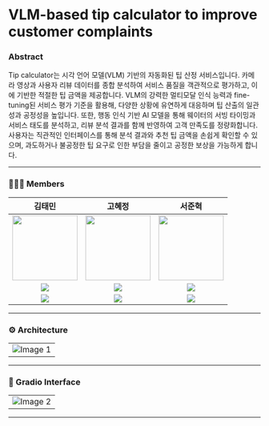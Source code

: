 # VLM-based tip calculator to improve customer complaints
### Abstract
Tip calculator는 시각 언어 모델(VLM) 기반의 자동화된 팁 산정 서비스입니다. 카메라 영상과 사용자 리뷰 데이터를 종합 분석하여 서비스 품질을 객관적으로 평가하고, 이에 기반한 적절한 팁 금액을 제공합니다.
VLM의 강력한 멀티모달 인식 능력과 fine-tuning된 서비스 평가 기준을 활용해, 다양한 상황에 유연하게 대응하며 팁 산출의 일관성과 공정성을 높입니다. 또한, 행동 인식 기반 AI 모델을 통해 웨이터의 서빙 타이밍과 서비스 태도를 분석하고, 리뷰 분석 결과를 함께 반영하여 고객 만족도를 정량화합니다.
사용자는 직관적인 인터페이스를 통해 분석 결과와 추천 팁 금액을 손쉽게 확인할 수 있으며, 과도하거나 불공정한 팁 요구로 인한 부담을 줄이고 공정한 보상을 가능하게 합니다.

---

### 👨🏼‍💻 Members
김태민|고혜정|서준혁
:-:|:-:|:-:|
<img src='https://avatars.githubusercontent.com/u/96530685?v=4' height=130 width=130></img>|<img src='https://avatars.githubusercontent.com/u/190566247?v=4' height=130 width=130></img>|<img src='https://avatars.githubusercontent.com/u/105350096?v=4' height=130 width=130></img>|
<a href="https://github.com/taemin6697" target="_blank"><img src="https://img.shields.io/badge/Github-black.svg?&style=round&logo=github"/></a>|<a href="https://github.com/Kohyejung" target="_blank"><img src="https://img.shields.io/badge/Github-black.svg?&style=round&logo=github"/></a>|<a href="https://github.com/SeoBuAs" target="_blank"><img src="https://img.shields.io/badge/Github-black.svg?&style=round&logo=github"/></a>
<a href="mailto:taemin6697@gmail.com" target="_blank"><img src="https://img.shields.io/badge/Gmail-EA4335?style&logo=Gmail&logoColor=white"/></a>|<a href="mailto:helenko7738@gmail.com" target="_blank"><img src="https://img.shields.io/badge/Gmail-EA4335?style&logo=Gmail&logoColor=white"/></a>|<a href="mailto:withop9974@gmail.com" target="_blank"><img src="https://img.shields.io/badge/Gmail-EA4335?style&logo=Gmail&logoColor=white"/></a>|

---

<h3> ⚙️ Architecture </h3>
<table>
  <tr>
    <td><img src="./image/Pipeline.png" alt="Image 1"/></td>
  </tr>
</table>


---

<h3> 🎥 Gradio Interface </h3>
<table>
  <tr>
    <td><img src="./image/Gradio.jpeg" alt="Image 2"/></td>
  </tr>
</table>

---
